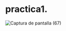 # practica1.
![Captura de pantalla (67)](https://github.com/brandon48d/practica1./assets/147564408/1b98fa42-4dcb-4ed8-9393-7d9b5d23aafd)
